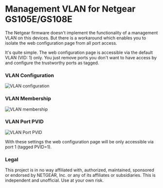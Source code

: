 # Management VLAN for Netgear GS105E/GS108E

The Netgear firmware doesn't implement the functionality of a management VLAN on this devices. But there is a workaround which enables you to isolate the web configuration page from all port access.

It's quite simple. The web configuration page is accessible via the default VLAN (VID: 1) only. You just remove ports you don't want to have access by and configure the trustworthy ports as tagged.

### VLAN Configuration
![VLAN configuration](vlan_config.png)

### VLAN Membership
![VLAN membership](vlan_membership.png)

### VLAN Port PVID
![VLAN Port PVID](vlan_pvid.png)

With these settings the web configuration page will be only accessible via port 1 (tagged PVID=1).


### Legal

This project is in no way affiliated with, authorized, maintained, sponsored or endorsed by NETGEAR, Inc. or any of its affiliates or subsidiaries. This is independent and unofficial. Use at your own risk.
